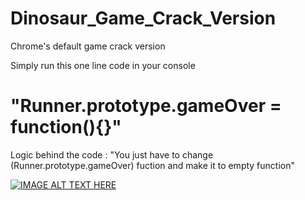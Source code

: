 # Dinosaur_Game_Crack_Version
Chrome's default game crack version

 Simply run this one line code in your console 
 # "Runner.prototype.gameOver = function(){}"
 
 Logic behind the code : "You just have to change (Runner.prototype.gameOver) fuction and make it to empty function"
 
 [![IMAGE ALT TEXT HERE](https://img.youtube.com/vi/JU_6MeHmzZ4/0.jpg)](https://youtu.be/JU_6MeHmzZ4)
 

